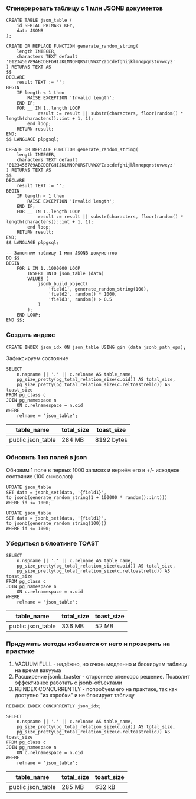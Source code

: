 ### Сгенерировать таблицу с 1 млн JSONB документов

```postgresql
CREATE TABLE json_table (
    id SERIAL PRIMARY KEY,
    data JSONB
);

CREATE OR REPLACE FUNCTION generate_random_string(
    length INTEGER,
    characters TEXT default '0123456789ABCDEFGHIJKLMNOPQRSTUVWXYZabcdefghijklmnopqrstuvwxyz'
) RETURNS TEXT AS
$$
DECLARE
    result TEXT := '';
BEGIN
    IF length < 1 then
        RAISE EXCEPTION 'Invalid length';
    END IF;
    FOR __ IN 1..length LOOP
            result := result || substr(characters, floor(random() * length(characters))::int + 1, 1);
        end loop;
    RETURN result;
END;
$$ LANGUAGE plpgsql;

CREATE OR REPLACE FUNCTION generate_random_string(
    length INTEGER,
    characters TEXT default '0123456789ABCDEFGHIJKLMNOPQRSTUVWXYZabcdefghijklmnopqrstuvwxyz'
) RETURNS TEXT AS
$$
DECLARE
    result TEXT := '';
BEGIN
    IF length < 1 then
        RAISE EXCEPTION 'Invalid length';
    END IF;
    FOR __ IN 1..length LOOP
            result := result || substr(characters, floor(random() * length(characters))::int + 1, 1);
        end loop;
    RETURN result;
END;
$$ LANGUAGE plpgsql;

-- Заполним таблицу 1 млн JSONB документов
DO $$
BEGIN
    FOR i IN 1..1000000 LOOP
        INSERT INTO json_table (data)
        VALUES (
            jsonb_build_object(
                'field1', generate_random_string(100),
                'field2', random() * 1000,
                'field3', random() > 0.5
            )
        );
    END LOOP;
END $$;
```

### Создать индекс

```postgresql
CREATE INDEX json_idx ON json_table USING gin (data jsonb_path_ops);
```

Зафиксируем состояние

```postgresql
SELECT
    n.nspname || '.' || c.relname AS table_name,
    pg_size_pretty(pg_total_relation_size(c.oid)) AS total_size,
    pg_size_pretty(pg_total_relation_size(c.reltoastrelid)) AS toast_size
FROM pg_class c
JOIN pg_namespace n
    ON c.relnamespace = n.oid
WHERE
    relname = 'json_table';
```

| table_name        | total_size | toast_size |
|-------------------|------------|------------|
| public.json_table | 284 MB     | 8192 bytes |

### Обновить 1 из полей в json

Обновим 1 поле в первых 1000 записях и вернём его в +/- исходное состояние (100 символов)
```postgresql
UPDATE json_table
SET data = jsonb_set(data, '{field1}', to_jsonb(generate_random_string(1 + 100000 * random()::int)))
WHERE id <= 1000;

UPDATE json_table
SET data = jsonb_set(data, '{field1}', to_jsonb(generate_random_string(100)))
WHERE id <= 1000;
```

### Убедиться в блоатинге TOAST 

```postgresql
SELECT
    n.nspname || '.' || c.relname AS table_name,
    pg_size_pretty(pg_total_relation_size(c.oid)) AS total_size,
    pg_size_pretty(pg_total_relation_size(c.reltoastrelid)) AS toast_size
FROM pg_class c
JOIN pg_namespace n
    ON c.relnamespace = n.oid
WHERE
    relname = 'json_table';
```

| table_name        | total_size | toast_size |
|-------------------|------------|------------|
| public.json_table | 336 MB     | 52 MB      |

### Придумать методы избавится от него и проверить на практике

1. VACUUM FULL - надёжно, но очень медленно и блокируем таблицу на время вакуума
2. Расширение jsonb_toaster - стороннее опенсорс решение. Позволит эффективнее работать с jsonb-объектами
3. REINDEX CONCURRENTLY - попробуем его на практике, так как доступно "из коробки" и не блокирует таблицу

```postgresql
REINDEX INDEX CONCURRENTLY json_idx;
```

```postgresql
SELECT
    n.nspname || '.' || c.relname AS table_name,
    pg_size_pretty(pg_total_relation_size(c.oid)) AS total_size,
    pg_size_pretty(pg_total_relation_size(c.reltoastrelid)) AS toast_size
FROM pg_class c
JOIN pg_namespace n
    ON c.relnamespace = n.oid
WHERE
    relname = 'json_table';
```

| table_name        | total_size | toast_size |
|-------------------|------------|------------|
| public.json_table | 285 MB     | 632 kB     |